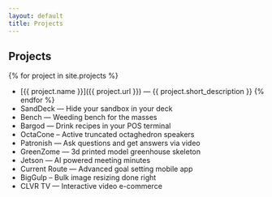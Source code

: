 ```yaml
---
layout: default
title: Projects
---
```

## Projects

{% for project in site.projects %}
 - [{{ project.name }}]({{ project.url }}) — {{ project.short_description }}
{% endfor %}
 - SandDeck — Hide your sandbox in your deck
 - Bench — Weeding bench for the masses
 - Bargod — Drink recipes in your POS terminal
 - OctaCone – Active truncated octaghedron speakers
 - Patronish — Ask questions and get answers via video
 - GreenZome — 3d printed model greenhouse skeleton
 - Jetson — AI powered meeting minutes
 - Current Route — Advanced goal setting mobile app
 - BigGulp – Bulk image resizing done right
 - CLVR TV — Interactive video e-commerce
